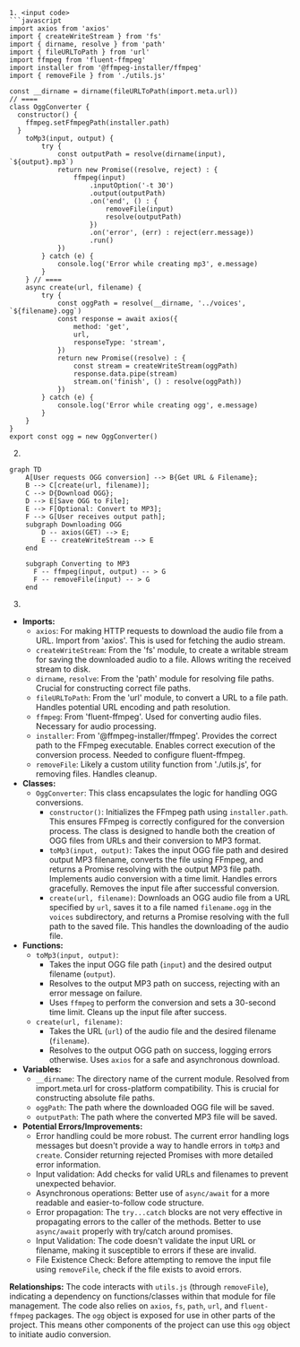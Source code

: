 ```
1. <input code>
```javascript
import axios from 'axios'
import { createWriteStream } from 'fs'
import { dirname, resolve } from 'path'
import { fileURLToPath } from 'url'
import ffmpeg from 'fluent-ffmpeg'
import installer from '@ffmpeg-installer/ffmpeg'
import { removeFile } from './utils.js'

const __dirname = dirname(fileURLToPath(import.meta.url))
// ====
class OggConverter {
  constructor() {
    ffmpeg.setFfmpegPath(installer.path)
  }
    toMp3(input, output) {
        try {
            const outputPath = resolve(dirname(input), `${output}.mp3`)
            return new Promise((resolve, reject) : {
                ffmpeg(input)
                    .inputOption('-t 30')
                    .output(outputPath)
                    .on('end', () : {
                        removeFile(input)
                        resolve(outputPath)
                    })
                    .on('error', (err) : reject(err.message))
                    .run()
            })
        } catch (e) {
            console.log('Error while creating mp3', e.message)
        }
    } // ====
    async create(url, filename) {
        try {
            const oggPath = resolve(__dirname, '../voices', `${filename}.ogg`)
            const response = await axios({
                method: 'get',
                url,
                responseType: 'stream',
            })
            return new Promise((resolve) : {
                const stream = createWriteStream(oggPath)
                response.data.pipe(stream)
                stream.on('finish', () : resolve(oggPath))
            })
        } catch (e) {
            console.log('Error while creating ogg', e.message)
        }
    }
}
export const ogg = new OggConverter()
```

2. <algorithm>

```mermaid
graph TD
    A[User requests OGG conversion] --> B{Get URL & Filename};
    B --> C[create(url, filename)];
    C --> D{Download OGG};
    D --> E[Save OGG to File];
    E --> F[Optional: Convert to MP3];
    F --> G[User receives output path];
    subgraph Downloading OGG
        D -- axios(GET) --> E;
        E -- createWriteStream --> E
    end
    
    subgraph Converting to MP3
      F -- ffmpeg(input, output) -- > G
      F -- removeFile(input) -- > G
    end
```

3. <explanation>

* **Imports:**
    * `axios`: For making HTTP requests to download the audio file from a URL.  Import from 'axios'. This is used for fetching the audio stream.
    * `createWriteStream`: From the 'fs' module, to create a writable stream for saving the downloaded audio to a file.  Allows writing the received stream to disk.
    * `dirname`, `resolve`: From the 'path' module for resolving file paths.  Crucial for constructing correct file paths.
    * `fileURLToPath`: From the 'url' module, to convert a URL to a file path.  Handles potential URL encoding and path resolution.
    * `ffmpeg`: From 'fluent-ffmpeg'.  Used for converting audio files. Necessary for audio processing.
    * `installer`: From '@ffmpeg-installer/ffmpeg'.  Provides the correct path to the FFmpeg executable. Enables correct execution of the conversion process.  Needed to configure fluent-ffmpeg.
    * `removeFile`: Likely a custom utility function from './utils.js', for removing files.  Handles cleanup.
* **Classes:**
    * `OggConverter`: This class encapsulates the logic for handling OGG conversions.
        * `constructor()`: Initializes the FFmpeg path using `installer.path`. This ensures FFmpeg is correctly configured for the conversion process.  The class is designed to handle both the creation of OGG files from URLs and their conversion to MP3 format.
        * `toMp3(input, output)`:  Takes the input OGG file path and desired output MP3 filename, converts the file using FFmpeg, and returns a Promise resolving with the output MP3 file path. Implements audio conversion with a time limit.   Handles errors gracefully.  Removes the input file after successful conversion.
        * `create(url, filename)`: Downloads an OGG audio file from a URL specified by `url`, saves it to a file named `filename.ogg` in the `voices` subdirectory, and returns a Promise resolving with the full path to the saved file.  This handles the downloading of the audio file.
* **Functions:**
    * `toMp3(input, output)`:
        * Takes the input OGG file path (`input`) and the desired output filename (`output`).
        * Resolves to the output MP3 path on success, rejecting with an error message on failure.
        * Uses `ffmpeg` to perform the conversion and sets a 30-second time limit. Cleans up the input file after success.
    * `create(url, filename)`:
        * Takes the URL (`url`) of the audio file and the desired filename (`filename`).
        * Resolves to the output OGG path on success, logging errors otherwise. Uses `axios` for a safe and asynchronous download.
* **Variables:**
    * `__dirname`:  The directory name of the current module.  Resolved from import.meta.url for cross-platform compatibility.  This is crucial for constructing absolute file paths.
    * `oggPath`: The path where the downloaded OGG file will be saved.
    * `outputPath`: The path where the converted MP3 file will be saved.
* **Potential Errors/Improvements:**
    * Error handling could be more robust.  The current error handling logs messages but doesn't provide a way to handle errors in `toMp3` and `create`. Consider returning rejected Promises with more detailed error information.
    * Input validation: Add checks for valid URLs and filenames to prevent unexpected behavior.
    * Asynchronous operations: Better use of `async/await` for a more readable and easier-to-follow code structure.
    * Error propagation:  The `try...catch` blocks are not very effective in propagating errors to the caller of the methods. Better to use `async/await` properly with try/catch around promises.
    * Input Validation: The code doesn't validate the input URL or filename, making it susceptible to errors if these are invalid.
    *  File Existence Check: Before attempting to remove the input file using `removeFile`, check if the file exists to avoid errors.

**Relationships:**
The code interacts with `utils.js` (through `removeFile`), indicating a dependency on functions/classes within that module for file management.  The code also relies on `axios`, `fs`, `path`, `url`, and `fluent-ffmpeg` packages.  The `ogg` object is exposed for use in other parts of the project. This means other components of the project can use this `ogg` object to initiate audio conversion.